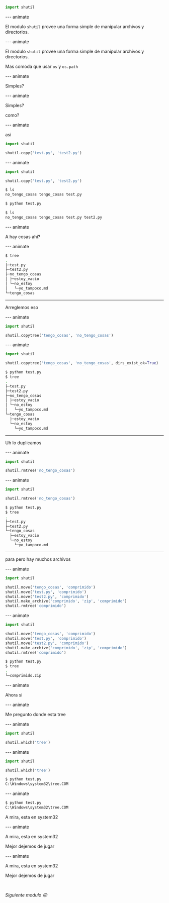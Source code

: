 ```py
import shutil
```

--- animate

El modulo `shutil` provee una forma simple de manipular archivos y directorios.

--- animate

El modulo `shutil` provee una forma simple de manipular archivos y directorios.

Mas comoda que usar `os` y `os.path`

--- animate

Simples?

--- animate

Simples?

como?

--- animate

asi

```py
import shutil

shutil.copy('test.py', 'test2.py')
```

--- animate

```py
import shutil

shutil.copy('test.py', 'test2.py')
```

```sh
$ ls
no_tengo_cosas tengo_cosas test.py

$ python test.py

$ ls
no_tengo_cosas tengo_cosas test.py test2.py
```

--- animate

A hay cosas ahi?

--- animate

```sh
$ tree
.
├─test.py
├─test2.py
├─no_tengo_cosas
│ ├─estoy_vacio
│ └─no_estoy
│   └─yo_tampoco.md
└─tengo_cosas
```

---

Arreglemos eso

--- animate

```py
import shutil

shutil.copytree('tengo_cosas', 'no_tengo_cosas')
```

--- animate

```py
import shutil

shutil.copytree('tengo_cosas', 'no_tengo_cosas', dirs_exist_ok=True)
```

```sh
$ python test.py
$ tree
.
├─test.py
├─test2.py
├─no_tengo_cosas
│ ├─estoy_vacio
│ └─no_estoy
│   └─yo_tampoco.md
└─tengo_cosas
  ├─estoy_vacio
  └─no_estoy
    └─yo_tampoco.md
```

---

Uh lo duplicamos

--- animate

```py
import shutil

shutil.rmtree('no_tengo_cosas')
```

--- animate

```py
import shutil

shutil.rmtree('no_tengo_cosas')
```

```sh
$ python test.py
$ tree
.
├─test.py
├─test2.py
└─tengo_cosas
  ├─estoy_vacio
  └─no_estoy
    └─yo_tampoco.md
```

---

para pero hay muchos archivos

--- animate

```py
import shutil

shutil.move('tengo_cosas', 'comprimido')
shutil.move('test.py', 'comprimido')
shutil.move('test2.py', 'comprimido')
shutil.make_archive('comprimido', 'zip', 'comprimido')
shutil.rmtree('comprimido')
```

--- animate

```py
import shutil

shutil.move('tengo_cosas', 'comprimido')
shutil.move('test.py', 'comprimido')
shutil.move('test2.py', 'comprimido')
shutil.make_archive('comprimido', 'zip', 'comprimido')
shutil.rmtree('comprimido')
```

```sh
$ python test.py
$ tree
.
└─comprimido.zip
```

--- animate

Ahora si

--- animate

Me pregunto donde esta tree

--- animate

```py
import shutil

shutil.which('tree')
```

--- animate

```py
import shutil

shutil.which('tree')
```

```sh
$ python test.py
C:\Windows\system32\tree.COM
```

--- animate

```sh
$ python test.py
C:\Windows\system32\tree.COM
```

A mira, esta en system32

--- animate

A mira, esta en system32

Mejor dejemos de jugar

--- animate

A mira, esta en system32

Mejor dejemos de jugar

<br/>

_Siguiente modulo 🙃_
